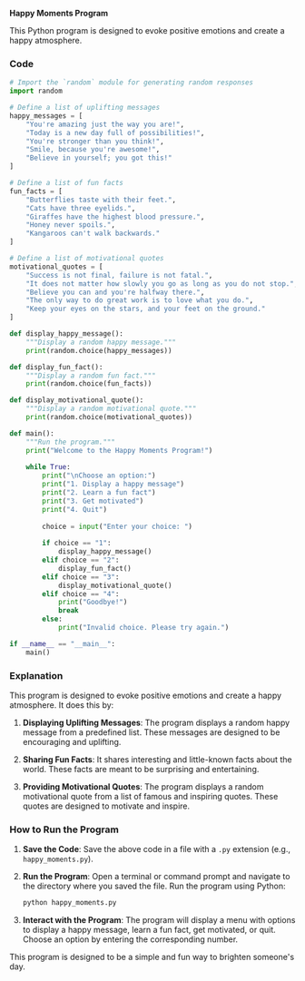 **Happy Moments Program**

This Python program is designed to evoke positive emotions and create a happy atmosphere.

### Code

```python
# Import the `random` module for generating random responses
import random

# Define a list of uplifting messages
happy_messages = [
    "You're amazing just the way you are!",
    "Today is a new day full of possibilities!",
    "You're stronger than you think!",
    "Smile, because you're awesome!",
    "Believe in yourself; you got this!"
]

# Define a list of fun facts
fun_facts = [
    "Butterflies taste with their feet.",
    "Cats have three eyelids.",
    "Giraffes have the highest blood pressure.",
    "Honey never spoils.",
    "Kangaroos can't walk backwards."
]

# Define a list of motivational quotes
motivational_quotes = [
    "Success is not final, failure is not fatal.",
    "It does not matter how slowly you go as long as you do not stop.",
    "Believe you can and you're halfway there.",
    "The only way to do great work is to love what you do.",
    "Keep your eyes on the stars, and your feet on the ground."
]

def display_happy_message():
    """Display a random happy message."""
    print(random.choice(happy_messages))

def display_fun_fact():
    """Display a random fun fact."""
    print(random.choice(fun_facts))

def display_motivational_quote():
    """Display a random motivational quote."""
    print(random.choice(motivational_quotes))

def main():
    """Run the program."""
    print("Welcome to the Happy Moments Program!")
    
    while True:
        print("\nChoose an option:")
        print("1. Display a happy message")
        print("2. Learn a fun fact")
        print("3. Get motivated")
        print("4. Quit")
        
        choice = input("Enter your choice: ")
        
        if choice == "1":
            display_happy_message()
        elif choice == "2":
            display_fun_fact()
        elif choice == "3":
            display_motivational_quote()
        elif choice == "4":
            print("Goodbye!")
            break
        else:
            print("Invalid choice. Please try again.")

if __name__ == "__main__":
    main()
```

### Explanation

This program is designed to evoke positive emotions and create a happy atmosphere. It does this by:

1. **Displaying Uplifting Messages**: The program displays a random happy message from a predefined list. These messages are designed to be encouraging and uplifting.

2. **Sharing Fun Facts**: It shares interesting and little-known facts about the world. These facts are meant to be surprising and entertaining.

3. **Providing Motivational Quotes**: The program displays a random motivational quote from a list of famous and inspiring quotes. These quotes are designed to motivate and inspire.

### How to Run the Program

1. **Save the Code**: Save the above code in a file with a `.py` extension (e.g., `happy_moments.py`).

2. **Run the Program**: Open a terminal or command prompt and navigate to the directory where you saved the file. Run the program using Python:

   ```bash
   python happy_moments.py
   ```

3. **Interact with the Program**: The program will display a menu with options to display a happy message, learn a fun fact, get motivated, or quit. Choose an option by entering the corresponding number.

This program is designed to be a simple and fun way to brighten someone's day.